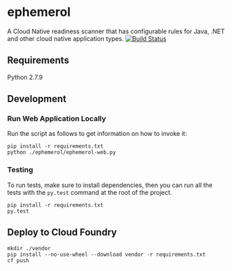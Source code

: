 # ephemerol
A Cloud Native readiness scanner that has configurable rules for Java, .NET and other cloud native application types.
[![Build Status](https://travis-ci.org/Pivotal-Field-Engineering/ephemerol.png?branch=master)](https://travis-ci.org/Pivotal-Field-Engineering/ephemerol)

## Requirements
Python 2.7.9

## Development
### Run Web Application Locally
Run the script as follows to get information on how to invoke it:
```
pip install -r requirements.txt
python ./ephemerol/ephemerol-web.py

```

### Testing
To run tests, make sure to install dependencies, then you can run all the tests with the `py.test` command at the root of the project.
```
pip install -r requirements.txt
py.test
```

## Deploy to Cloud Foundry
```
mkdir ./vendor
pip install --no-use-wheel --download vendor -r requirements.txt
cf push
```
